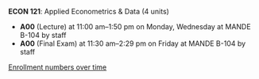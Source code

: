 **ECON 121**: Applied Econometrics & Data (4 units)

- **A00** (Lecture) at 11:00 am–1:50 pm on Monday, Wednesday at MANDE B-104 by staff
- **A00** (Final Exam) at 11:30 am–2:29 pm on Friday at MANDE B-104 by staff

[Enrollment numbers over time](./ECON121.tsv)
